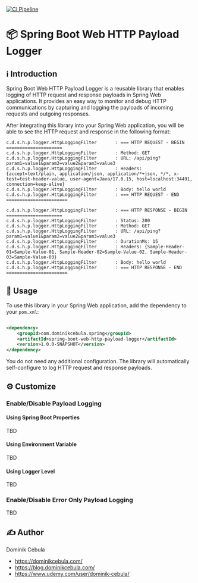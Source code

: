 [![CI Pipeline](https://github.com/dominikcebula/spring-web-http-payload-logger/actions/workflows/maven.yml/badge.svg)](https://github.com/dominikcebula/spring-web-http-payload-logger/actions/workflows/maven.yml)

# 📦 Spring Boot Web HTTP Payload Logger

## ℹ️ Introduction

Spring Boot Web HTTP Payload Logger is a reusable library that enables logging of HTTP request and response payloads in
Spring Web applications. It provides an easy way to monitor and debug HTTP communications by capturing and logging the
payloads of incoming requests and outgoing responses.

After integrating this library into your Spring Web application, you will be able to see the HTTP request and response
in the following format:

```text
c.d.s.h.p.logger.HttpLoggingFilter       : === HTTP REQUEST - BEGIN =====================
c.d.s.h.p.logger.HttpLoggingFilter       : Method: GET
c.d.s.h.p.logger.HttpLoggingFilter       : URL: /api/ping?param1=value1&param2=value2&param3=value3
c.d.s.h.p.logger.HttpLoggingFilter       : Headers: {accept=text/plain, application/json, application/*+json, */*, x-test=test-header-value, user-agent=Java/17.0.15, host=localhost:34491, connection=keep-alive}
c.d.s.h.p.logger.HttpLoggingFilter       : Body: hello world
c.d.s.h.p.logger.HttpLoggingFilter       : === HTTP REQUEST - END =======================

c.d.s.h.p.logger.HttpLoggingFilter       : === HTTP RESPONSE - BEGIN =====================
c.d.s.h.p.logger.HttpLoggingFilter       : Status: 200
c.d.s.h.p.logger.HttpLoggingFilter       : Method: GET
c.d.s.h.p.logger.HttpLoggingFilter       : URL: /api/ping?param1=value1&param2=value2&param3=value3
c.d.s.h.p.logger.HttpLoggingFilter       : DurationMs: 15
c.d.s.h.p.logger.HttpLoggingFilter       : Headers: {Sample-Header-01=Sample-Value-01, Sample-Header-02=Sample-Value-02, Sample-Header-03=Sample-Value-03}
c.d.s.h.p.logger.HttpLoggingFilter       : Body: hello world
c.d.s.h.p.logger.HttpLoggingFilter       : === HTTP RESPONSE - END =======================
```

## 🚀 Usage

To use this library in your Spring Web application, add the dependency to your `pom.xml`:

```xml

<dependency>
    <groupId>com.dominikcebula.spring</groupId>
    <artifactId>spring-boot-web-http-payload-logger</artifactId>
    <version>1.0.0-SNAPSHOT</version>
</dependency>
```

You do not need any additional configuration. The library will automatically self-configure to log HTTP request and
response payloads.

## ⚙️ Customize

### Enable/Disable Payload Logging

#### Using Spring Boot Properties

TBD

#### Using Environment Variable

TBD

#### Using Logger Level

TBD

### Enable/Disable Error Only Payload Logging

TBD

## ✍️ Author

Dominik Cebula

- https://dominikcebula.com/
- https://blog.dominikcebula.com/
- https://www.udemy.com/user/dominik-cebula/
